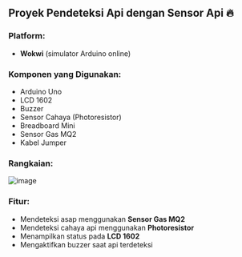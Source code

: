 ## Proyek **Pendeteksi Api** dengan Sensor Api 🔥

### Platform:
- **Wokwi** (simulator Arduino online)

### Komponen yang Digunakan:
- Arduino Uno
- LCD 1602
- Buzzer
- Sensor Cahaya (Photoresistor)
- Breadboard Mini
- Sensor Gas MQ2
- Kabel Jumper

### Rangkaian:
![image](https://github.com/user-attachments/assets/386ebaed-31cc-4b67-890e-4ea59a1cdae6)

### Fitur:
- Mendeteksi asap menggunakan **Sensor Gas MQ2**
- Mendeteksi cahaya api menggunakan **Photoresistor**
- Menampilkan status pada **LCD 1602**
- Mengaktifkan buzzer saat api terdeteksi
